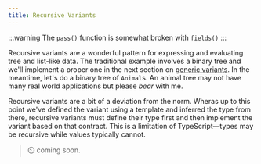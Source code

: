 ```yaml
---
title: Recursive Variants
---
```


:::warning
The `pass()` function is somewhat broken with `fields()`
:::

Recursive variants are a wonderful pattern for expressing and evaluating tree and list-like data. The traditional example involves a binary tree and we'll implement a proper one in the next section on [generic variants](generic). In the meantime, let's do a binary tree of `Animal`s. An animal tree may not have many real world applications but please _bear_ with me. 

Recursive variants are a bit of a deviation from the norm. Wheras up to this point we've defined the variant using a template and inferred the type from there, recursive variants must define their type first and then implement the variant based on that contract. This is a limitation of TypeScript—types may be recursive while values typically cannot.

> ⏲️ coming soon.

<!-- ```ts twoslash
import {variant, fields, VariantOf} from 'variant';

export const Animal = variant({
    cat: fields<{name: string, furnitureDamaged: number}>(),
    dog: fields<{name: string, favoriteBall?: string}>(),
    snake: (name: string, pattern: string = 'striped') => ({name, pattern}),
    // - eov
});
// - variantOnly
import {TypeNames} from 'variant';
export type Animal<T extends TypeNames<typeof Animal> = undefined> = VariantOf<typeof Animal, T>;
// --cut---
import {typed, pass} from 'variant';

type AnimalTree =
    | {type: 'Leaf', animal: Animal}
    | {type: 'Branch', left?: AnimalTree, right?: AnimalTree, label?: string}
;

const AnimalTree = variant(typed<AnimalTree>({
    Leaf: (...args: any[]) => args[0],
    Branch: (...args: any[]) => args[0],
}));

const tree = AnimalTree.Branch({
    label: 'Animal Kingdom',
    left: AnimalTree.Leaf({animal: Animal.snake({name: 'Steve'})),
});
//     right: AnimalTree.Branch({
//         label: 'Mammals',
//         left: AnimalTree.Leaf({animal: Animal.dog({name: 'Cerberus'})}),
//         right: AnimalTree.Leaf({animal: Animal.cat({name: 'Sikandar'})}),
//     })
// })
``` -->